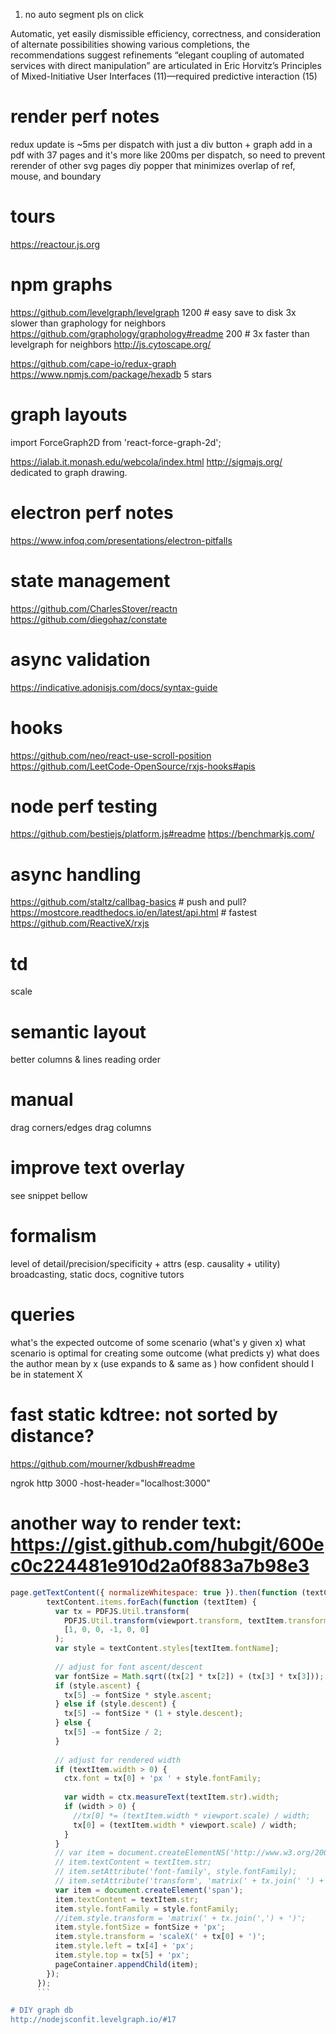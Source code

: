 1. no auto segment pls on click


Automatic, yet easily dismissible
efficiency, correctness, and consideration of alternate possibilities
showing various completions, the recommendations suggest refinements
“elegant coupling of automated services with
direct manipulation” are articulated in Eric Horvitz’s Principles of
Mixed-Initiative User Interfaces (11)—required 
predictive interaction (15)



# render perf notes
redux update is ~5ms per dispatch with just a div button + graph
add in a pdf with 37 pages and it's more like 200ms per dispatch, so
need to prevent rerender of other svg pages
diy popper that minimizes overlap of ref, mouse, and boundary

# tours
https://reactour.js.org

# npm graphs 
https://github.com/levelgraph/levelgraph 1200 # easy save to disk 3x slower than graphology for neighbors
https://github.com/graphology/graphology#readme 200 # 3x faster than levelgraph for neighbors
http://js.cytoscape.org/

https://github.com/cape-io/redux-graph
https://www.npmjs.com/package/hexadb 5 stars

# graph layouts
import ForceGraph2D from 'react-force-graph-2d';

https://ialab.it.monash.edu/webcola/index.html
http://sigmajs.org/ dedicated to graph drawing.

# electron perf notes
https://www.infoq.com/presentations/electron-pitfalls

# state management
https://github.com/CharlesStover/reactn
https://github.com/diegohaz/constate

# async validation
https://indicative.adonisjs.com/docs/syntax-guide

# hooks
https://github.com/neo/react-use-scroll-position
https://github.com/LeetCode-OpenSource/rxjs-hooks#apis

# node perf testing
https://github.com/bestiejs/platform.js#readme
https://benchmarkjs.com/

# async handling
https://github.com/staltz/callbag-basics # push and pull?
https://mostcore.readthedocs.io/en/latest/api.html # fastest
https://github.com/ReactiveX/rxjs


# td
scale

# semantic layout
better columns & lines
reading order

# manual 
drag corners/edges
drag columns

# improve text overlay
see snippet bellow

# formalism
level of detail/precision/specificity + attrs (esp. causality + utility)
broadcasting, static docs, cognitive tutors

# queries
what's the expected outcome of some scenario (what's y given x)
what scenario is optimal for creating some outcome (what predicts y)
what does the author mean by x (use expands to & same as )
how confident should I be in statement X

# fast static kdtree: not sorted by distance?
https://github.com/mourner/kdbush#readme

ngrok http 3000 -host-header="localhost:3000"


# another way to render text: https://gist.github.com/hubgit/600ec0c224481e910d2a0f883a7b98e3
```js
page.getTextContent({ normalizeWhitespace: true }).then(function (textContent) {
        textContent.items.forEach(function (textItem) {
          var tx = PDFJS.Util.transform(
            PDFJS.Util.transform(viewport.transform, textItem.transform),
            [1, 0, 0, -1, 0, 0]
          );
          var style = textContent.styles[textItem.fontName];
          
          // adjust for font ascent/descent
          var fontSize = Math.sqrt((tx[2] * tx[2]) + (tx[3] * tx[3]));
          if (style.ascent) {
            tx[5] -= fontSize * style.ascent;
          } else if (style.descent) {
            tx[5] -= fontSize * (1 + style.descent);
          } else {
            tx[5] -= fontSize / 2;
          }
          
          // adjust for rendered width
          if (textItem.width > 0) {
            ctx.font = tx[0] + 'px ' + style.fontFamily;
            
            var width = ctx.measureText(textItem.str).width;
            if (width > 0) {
              //tx[0] *= (textItem.width * viewport.scale) / width;
              tx[0] = (textItem.width * viewport.scale) / width;
            }
          }
          // var item = document.createElementNS('http://www.w3.org/2000/svg', 'svg:text');
          // item.textContent = textItem.str;
          // item.setAttribute('font-family', style.fontFamily);
          // item.setAttribute('transform', 'matrix(' + tx.join(' ') + ')');
          var item = document.createElement('span');
          item.textContent = textItem.str;
          item.style.fontFamily = style.fontFamily;
          //item.style.transform = 'matrix(' + tx.join(',') + ')';
          item.style.fontSize = fontSize + 'px';
          item.style.transform = 'scaleX(' + tx[0] + ')';
          item.style.left = tx[4] + 'px';
          item.style.top = tx[5] + 'px';
          pageContainer.appendChild(item);
        });
      });
      ```

# DIY graph db
http://nodejsconfit.levelgraph.io/#17